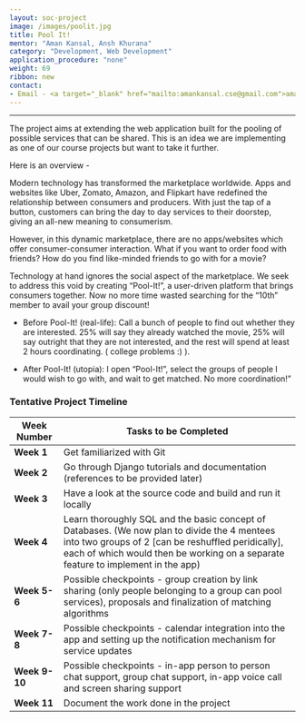 ```yaml
---
layout: soc-project
image: /images/poolit.jpg
title: Pool It!
mentor: "Aman Kansal, Ansh Khurana"
category: "Development, Web Development"
application_procedure: "none"
weight: 69
ribbon: new
contact:
- Email - <a target="_blank" href="mailto:amankansal.cse@gmail.com">amankansal.cse@gmail.com</a>
---
```


---

The project aims at extending the web application built for the pooling of possible services that can be shared. This is an idea we are implementing as one of our course projects but want to take it further. 

<!--break-->

Here is an overview - 

Modern technology has transformed the marketplace worldwide. Apps and websites like Uber, Zomato, Amazon, and Flipkart have redefined the relationship between consumers and producers. With just the tap of a button, customers can bring the day to day services to their doorstep, giving an all-new meaning to consumerism.

<!--break-->

However, in this dynamic marketplace, there are no apps/websites which offer consumer-consumer interaction. What if you want to order food with friends? How do you find like-minded friends to go with for a movie? 

<!--break-->

Technology at hand ignores the social aspect of the marketplace. We seek to address this void by creating “Pool-It!”, a user-driven platform that brings consumers together. Now no more time wasted searching for the “10th” member to avail your group discount!

- Before Pool-It! (real-life): Call a bunch of people to find out whether they are interested. 25% will say they already watched the movie, 25% will say outright that they are not interested, and the rest will spend at least 2 hours coordinating. ( college problems :) ). 

- After Pool-It! (utopia): I open “Pool-It!”, select the groups of people I would wish to go with, and wait to get matched. No more coordination!”

<!--break-->

### Tentative Project Timeline
<!--break-->

|Week Number  | Tasks to be Completed|
|--- | --- | 
|**Week 1** |Get familiarized with Git|
|**Week 2** |Go through Django tutorials and documentation (references to be provided later)|
|**Week 3** |Have a look at the source code and build and run it locally|
|**Week 4** | Learn thoroughly SQL and the basic concept of Databases. (We now plan to divide the 4 mentees into two groups of 2 [can be reshuffled peridically], each of which would then be working on a separate feature to implement in the app)|
|**Week 5-6** |Possible checkpoints - group creation by link sharing (only people belonging to a group can pool services),  proposals and finalization of matching algorithms|
|**Week 7-8** |Possible checkpoints - calendar integration into the app and setting up the notification mechanism for service updates|
|**Week 9-10** |Possible checkpoints - in-app person to person chat support, group chat support, in-app voice call and screen sharing support|
|**Week 11** |Document the work done in the project|

<!--break-->
